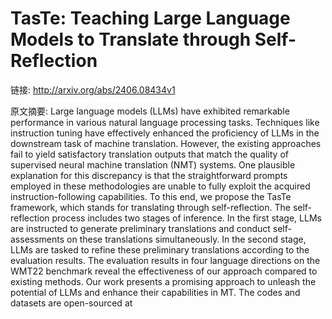 # TasTe: Teaching Large Language Models to Translate through Self-Reflection

链接: http://arxiv.org/abs/2406.08434v1

原文摘要:
Large language models (LLMs) have exhibited remarkable performance in various
natural language processing tasks. Techniques like instruction tuning have
effectively enhanced the proficiency of LLMs in the downstream task of machine
translation. However, the existing approaches fail to yield satisfactory
translation outputs that match the quality of supervised neural machine
translation (NMT) systems. One plausible explanation for this discrepancy is
that the straightforward prompts employed in these methodologies are unable to
fully exploit the acquired instruction-following capabilities. To this end, we
propose the TasTe framework, which stands for translating through
self-reflection. The self-reflection process includes two stages of inference.
In the first stage, LLMs are instructed to generate preliminary translations
and conduct self-assessments on these translations simultaneously. In the
second stage, LLMs are tasked to refine these preliminary translations
according to the evaluation results. The evaluation results in four language
directions on the WMT22 benchmark reveal the effectiveness of our approach
compared to existing methods. Our work presents a promising approach to unleash
the potential of LLMs and enhance their capabilities in MT. The codes and
datasets are open-sourced at 